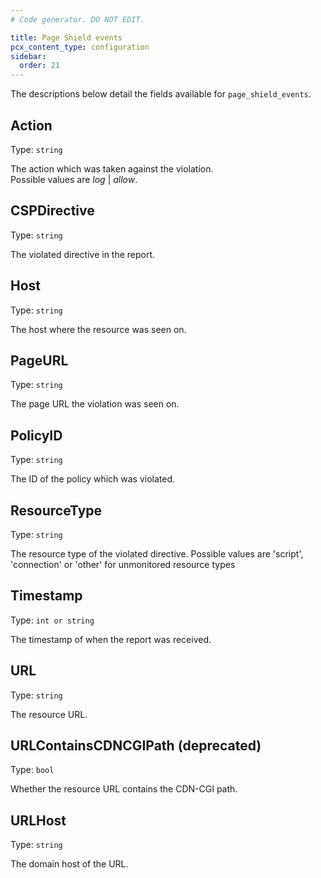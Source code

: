 ```yaml
---
# Code generator. DO NOT EDIT.

title: Page Shield events
pcx_content_type: configuration
sidebar:
  order: 21
---
```


The descriptions below detail the fields available for `page_shield_events`.

## Action

Type: `string`

The action which was taken against the violation. <br />Possible values are <em>log</em> \| <em>allow</em>.

## CSPDirective

Type: `string`

The violated directive in the report.

## Host

Type: `string`

The host where the resource was seen on.

## PageURL

Type: `string`

The page URL the violation was seen on.

## PolicyID

Type: `string`

The ID of the policy which was violated.

## ResourceType

Type: `string`

The resource type of the violated directive. Possible values are 'script', 'connection' or 'other' for unmonitored resource types

## Timestamp

Type: `int or string`

The timestamp of when the report was received.

## URL

Type: `string`

The resource URL.

## URLContainsCDNCGIPath (deprecated)

Type: `bool`

Whether the resource URL contains the CDN-CGI path.

## URLHost

Type: `string`

The domain host of the URL.
